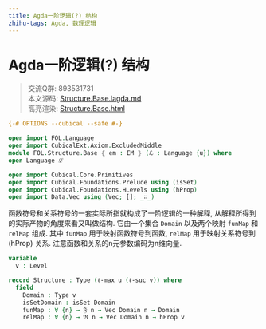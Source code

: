 ```yaml
---
title: Agda一阶逻辑(?) 结构
zhihu-tags: Agda, 数理逻辑
---
```


# Agda一阶逻辑(?) 结构

> 交流Q群: 893531731  
> 本文源码: [Structure.Base.lagda.md](https://github.com/choukh/agda-flypitch/blob/main/src/FOL/Structure/Base.lagda.md)  
> 高亮渲染: [Structure.Base.html](https://choukh.github.io/agda-flypitch/FOL.Structure.Base.html)  

```agda
{-# OPTIONS --cubical --safe #-}

open import FOL.Language
open import CubicalExt.Axiom.ExcludedMiddle
module FOL.Structure.Base ⦃ em : EM ⦄ (ℒ : Language {u}) where
open Language ℒ

open import Cubical.Core.Primitives
open import Cubical.Foundations.Prelude using (isSet)
open import Cubical.Foundations.HLevels using (hProp)
open import Data.Vec using (Vec; []; _∷_)
```

函数符号和关系符号的一套实际所指就构成了一阶逻辑的一种解释, 从解释所得到的实际产物的角度来看又叫做结构. 它由一个集合 `Domain` 以及两个映射 `funMap` 和 `relMap` 组成. 其中 `funMap` 用于映射函数符号到函数, `relMap` 用于映射关系符号到 (hProp) 关系. 注意函数和关系的n元参数编码为n维向量.

```agda
variable
  v : Level

record Structure : Type (ℓ-max u (ℓ-suc v)) where
  field
    Domain : Type v
    isSetDomain : isSet Domain
    funMap : ∀ {n} → 𝔉 n → Vec Domain n → Domain
    relMap : ∀ {n} → ℜ n → Vec Domain n → hProp v
```
